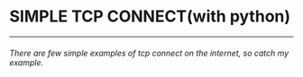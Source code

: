 # SIMPLE TCP CONNECT(with python)
---------------------------------
###### There are few simple examples of tcp connect on the internet, so catch my example.